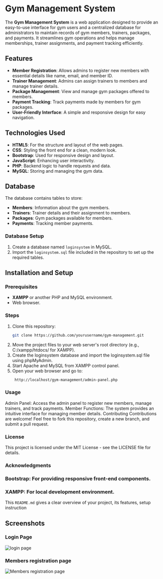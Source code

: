 # Gym Management System

The **Gym Management System** is a web application designed to provide an easy-to-use interface for gym users and a centralized database for administrators to maintain records of gym members, trainers, packages, and payments. It streamlines gym operations and helps manage memberships, trainer assignments, and payment tracking efficiently.

## Features

- **Member Registration**: Allows admins to register new members with essential details like name, email, and member ID.
- **Trainer Management**: Admins can assign trainers to members and manage trainer details.
- **Package Management**: View and manage gym packages offered to members.
- **Payment Tracking**: Track payments made by members for gym packages.
- **User-Friendly Interface**: A simple and responsive design for easy navigation.

## Technologies Used

- **HTML5**: For the structure and layout of the web pages.
- **CSS**: Styling the front end for a clean, modern look.
- **Bootstrap**: Used for responsive design and layout.
- **JavaScript**: Enhancing user interactivity.
- **PHP**: Backend logic to handle requests and data.
- **MySQL**: Storing and managing the gym data.

## Database

The database contains tables to store:
- **Members**: Information about the gym members.
- **Trainers**: Trainer details and their assignment to members.
- **Packages**: Gym packages available for members.
- **Payments**: Tracking member payments.

### Database Setup

1. Create a database named `loginsystem` in MySQL.
2. Import the `loginsystem.sql` file included in the repository to set up the required tables.

## Installation and Setup

### Prerequisites
- **XAMPP** or another PHP and MySQL environment.
- Web browser.

### Steps

1. Clone this repository:
   ```bash
   git clone https://github.com/yourusername/gym-management.git
2. Move the project files to your web server's root directory (e.g., C:/xampp/htdocs/ for XAMPP).
3. Create the loginsystem database and import the loginsystem.sql file using phpMyAdmin.
4. Start Apache and MySQL from XAMPP control panel.
5. Open your web browser and go to:
   ```bash
    http://localhost/gym-management/admin-panel.php
### Usage
Admin Panel: Access the admin panel to register new members, manage trainers, and track payments.
Member Functions: The system provides an intuitive interface for managing member details.
Contributing
Contributions are welcome! Feel free to fork this repository, create a new branch, and submit a pull request.

### License
This project is licensed under the MIT License - see the LICENSE file for details.

### Acknowledgments
### Bootstrap: For providing responsive front-end components.
### XAMPP: For local development environment.


This `README.md` gives a clear overview of your project, its features, setup instruction

## Screenshots
### Login Page
![login page](/images/login.png)
### Members registration page
![Members registration page](/images/member.png)
